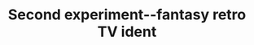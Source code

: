 ---
title: 'Second experiment--fantasy retro TV ident'
redirect_to:
  - 'https://discuss.pencil2d.org/t/second-experiment-fantasy-retro-tv-ident/1326'
---